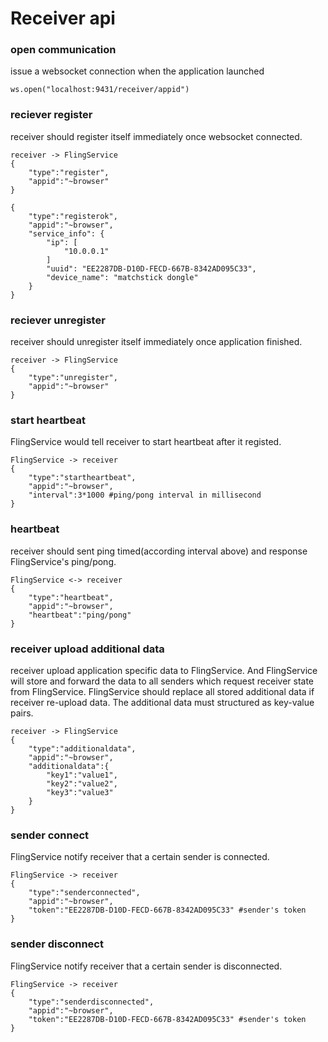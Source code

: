 # Receiver api

### open communication
issue a websocket connection when the application launched

    ws.open("localhost:9431/receiver/appid")

### reciever register
receiver should register itself immediately once websocket connected.

    receiver -> FlingService
    {
        "type":"register",
        "appid":"~browser"
    }

    {
        "type":"registerok",
        "appid":"~browser",
        "service_info": {
            "ip": [
                "10.0.0.1"
            ]
            "uuid": "EE2287DB-D10D-FECD-667B-8342AD095C33",
            "device_name": "matchstick dongle"
        }
    }

### reciever unregister
receiver should unregister itself immediately once application finished.

    receiver -> FlingService
    {
        "type":"unregister",
        "appid":"~browser"
    }

### start heartbeat
FlingService would tell receiver to start heartbeat after it registed.

    FlingService -> receiver
    {
        "type":"startheartbeat",
        "appid":"~browser",
        "interval":3*1000 #ping/pong interval in millisecond
    }

### heartbeat
receiver should sent ping timed(according interval above) and response FlingService's ping/pong.

    FlingService <-> receiver
    {
        "type":"heartbeat",
        "appid":"~browser",
        "heartbeat":"ping/pong"
    }

### receiver upload additional data
receiver upload application specific data to FlingService. And FlingService will store and forward the data to all senders which request receiver state from FlingService. FlingService should replace all stored additional data if receiver re-upload data. The additional data must structured as key-value pairs.

    receiver -> FlingService
    {
        "type":"additionaldata",
        "appid":"~browser",
        "additionaldata":{
            "key1":"value1",
            "key2":"value2",
            "key3":"value3"
        }
    }

### sender connect
FlingService notify receiver that a certain sender is connected.

    FlingService -> receiver
    {
        "type":"senderconnected",
        "appid":"~browser",
        "token":"EE2287DB-D10D-FECD-667B-8342AD095C33" #sender's token
    }

### sender disconnect
FlingService notify receiver that a certain sender is disconnected.

    FlingService -> receiver
    {
        "type":"senderdisconnected",
        "appid":"~browser",
        "token":"EE2287DB-D10D-FECD-667B-8342AD095C33" #sender's token
    }